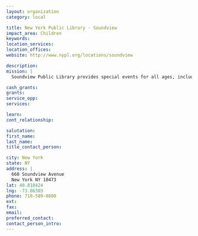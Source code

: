 ```yaml
---
layout: organization
category: local

title: New York Public Library - Soundview
impact_area: Children
keywords: 
location_services: 
location_offices: 
website: http://www.nypl.org/locations/soundview

description: 
mission: |
  Soundview Public Library provides special events for all ages, including magic shows, puppet shows, films, preschool programs, story hours, and workshops. 

cash_grants: 
grants: 
service_opp: 
services: 

learn: 
cont_relationship: 

salutation: 
first_name: 
last_name: 
title_contact_person: 

city: New York
state: NY
address: |
  660 Soundview Avenue  
  New York NY 10473
lat: 40.818424
lng: -73.86303
phone: 718-589-0880
ext: 
fax: 
email: 
preferred_contact: 
contact_person_intro: 
---
```

